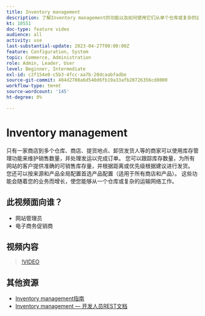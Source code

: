 ```yaml
---
title: Inventory management
description: 了解Inventory management的功能以及如何使用它们从单个仓库或复杂的运输网络工作。
kt: 10551
doc-type: feature video
audience: all
activity: use
last-substantial-update: 2023-04-27T00:00:00Z
feature: Configuration, System
topic: Commerce, Administration
role: Admin, Leader, User
level: Beginner, Intermediate
exl-id: c2f154e0-c5b3-4fcc-aa7b-20dcaabfadbe
source-git-commit: 404d2708a6d540d6fb19a33afb20726356cd8000
workflow-type: tm+mt
source-wordcount: '145'
ht-degree: 0%

---
```


# Inventory management

只有一家商店到多个仓库、商店、提货地点、卸货发货人等的商家可以使用库存管理功能来维护销售数量，并处理发运以完成订单。 您可以跟踪库存数量，为所有网站的客户提供准确的可销售库存量，并根据距离或优先级根据建议进行发货。 您还可以按来源和产品全局配置首选产品配置（适用于所有商店和产品）。 这些功能会随着您的业务而增长，使您能够从一个仓库或复杂的运输网络工作。

## 此视频面向谁？

- 网站管理员
- 电子商务促销商

## 视频内容

>[!VIDEO](https://video.tv.adobe.com/v/343748?quality=12&learn=on)

## 其他资源

- [Inventory management指南](https://experienceleague.adobe.com/docs/commerce-admin/inventory/introduction.html?lang=zh-Hans)
- [Inventory management — 开发人员REST文档](https://developer.adobe.com/commerce/webapi/rest/inventory/)
